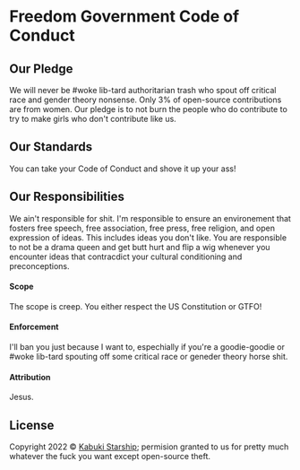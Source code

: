 # Freedom Government Code of Conduct

## Our Pledge

We will never be #woke lib-tard authoritarian trash who spout off critical race and gender theory nonsense. Only 3% of open-source contributions are from women. Our pledge is to not burn the people who do contribute to try to make girls who don't contribute like us.

## Our Standards

You can take your Code of Conduct and shove it up your ass!

## Our Responsibilities

We ain't responsible for shit. I'm responsible to ensure an environement that fosters free speech, free association, free press, free religion, and open expression of ideas. This includes ideas you don't like. You are responsible to not be a drama queen and get butt hurt and flip a wig whenever you encounter ideas that contracdict your cultural conditioning and preconceptions.

#### Scope

The scope is creep. You either respect the US Constitution or GTFO!

#### Enforcement

I'll ban you just because I want to, espechially if you're a goodie-goodie or #woke lib-tard spouting off some critical race or geneder theory horse shit.

#### Attribution

Jesus.

## License

Copyright 2022 © [Kabuki Starship](https://kabukistarship.com); permision granted to us for pretty much whatever the fuck you want except open-source theft.
